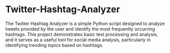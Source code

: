 # Twitter-Hashtag-Analyzer
The Twitter Hashtag Analyzer is a simple Python script designed to analyze tweets provided by the user and identify the most frequently occurring hashtags. This project demonstrates basic text processing and analysis, and it serves as a useful tool for social media analysis, particularly in identifying trending topics based on hashtags.

